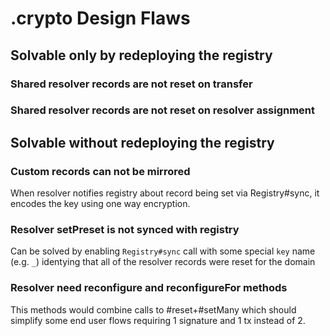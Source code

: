 # .crypto Design Flaws



## Solvable only by redeploying the registry


### Shared resolver records are not reset on transfer

### Shared resolver records are not reset on resolver assignment


## Solvable without redeploying the registry


### Custom records can not be mirrored

When resolver notifies registry about record being set via Registry#sync, it encodes the key using one way encryption.

### Resolver setPreset is not synced with registry


Can be solved by enabling `Registry#sync` call with some special `key` name (e.g. `_`) identying that all of the resolver records were reset for the domain

### Resolver need reconfigure and reconfigureFor methods

This methods would combine calls to #reset+#setMany which should simplify some end user flows requiring 1 signature and 1 tx instead of 2.
